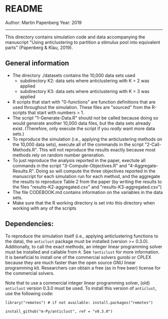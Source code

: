 
# README

Author: Martin Papenberg
Year: 2019

---

This directory contains simulation code and data accompanying the
manuscript "Using anticlustering to partition a stimulus pool into
equivalent parts" (Papenberg & Klau, 2019).

## General information

- The directory ./datasets contains the 10,000 data sets used
    + subdirectory K2: data sets where anticlustering with K = 2 was applied
    + subdirectory K3: data sets where anticlustering with K = 3 was applied
- R scripts that start with "0-functions" are function definitions 
  that are used throughout the simulation. These files are "sourced" 
  from the R-scripts that start with numbers > 1.
- The script "1-Generate-Data.R" should not be called because doing so
  would generate another 10,000 data files, but the data sets already 
  exist. (Therefore, only execute the script if you *really* want more
  data sets.)
- To reproduce the simulation (i.e., applying the anticlustering methods
  on the 10,000 data sets), execute all of the commands in the script 
  "2-Call-Methods.R". This will not reproduce the results exactly
  because most methods rely on random number generation.
- To just reproduce the analysis reported in the paper, exectute all 
  commands in the script "3-Compute-Objectives.R" and "4-Aggregate-Results.R". 
  Doing so will compute the three objectives reported in the manuscript
  for each simulation run for each method, and the aggregate the results
  to reproduce Table 2 from the paper (by writing the results to 
  the files "results-K2-aggregated.csv" and  "results-K3-aggregated.csv")
- The file CODEBOOK.md contains information on the variables in the 
  data sets.
- Make sure that the R working directory is set into this directory when
  working with any of the scripts

## Dependencies: 

To reproduce the simulation itself (i.e., applying anticlustering 
functions to the data), the `anticlust` package must be installed
(version >= 0.3.0). Additionally, to call the exact methods, an
integer linear programming solver must be installed and callable
from `R`. See `?anticlust` for more information. It is beneficial to 
install one of the commercial solvers gurobi or CPLEX because they 
are much faster than the open source GNU linear programming kit.
Researchers can obtain a free (as in free beer) license for the 
commercial solvers.

Note that to use a commercial integer linear programming solver,
(old) `anticlust` version 0.3.0 must be used. To install this 
version of `anticlust`, use the following code:

```
library("remotes") # if not available: install.packages("remotes")

install_github("m-Py/anticlust", ref = "v0.3.0")
```

